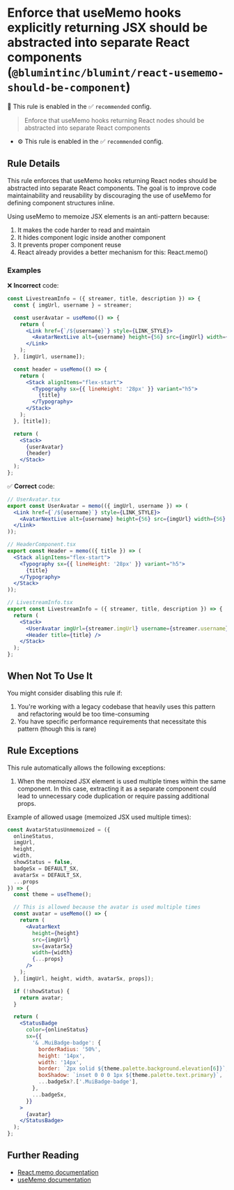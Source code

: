 # Enforce that useMemo hooks explicitly returning JSX should be abstracted into separate React components (`@blumintinc/blumint/react-usememo-should-be-component`)

💼 This rule is enabled in the ✅ `recommended` config.

<!-- end auto-generated rule header -->

> Enforce that useMemo hooks returning React nodes should be abstracted into separate React components

- ⚙️ This rule is enabled in the ✅ `recommended` config.

## Rule Details

This rule enforces that useMemo hooks returning React nodes should be abstracted into separate React components. The goal is to improve code maintainability and reusability by discouraging the use of useMemo for defining component structures inline.

Using useMemo to memoize JSX elements is an anti-pattern because:

1. It makes the code harder to read and maintain
2. It hides component logic inside another component
3. It prevents proper component reuse
4. React already provides a better mechanism for this: React.memo()

### Examples

❌ **Incorrect** code:

```jsx
const LivestreamInfo = ({ streamer, title, description }) => {
  const { imgUrl, username } = streamer;

  const userAvatar = useMemo(() => {
    return (
      <Link href={`/${username}`} style={LINK_STYLE}>
        <AvatarNextLive alt={username} height={56} src={imgUrl} width={56} />
      </Link>
    );
  }, [imgUrl, username]);

  const header = useMemo(() => {
    return (
      <Stack alignItems="flex-start">
        <Typography sx={{ lineHeight: '28px' }} variant="h5">
          {title}
        </Typography>
      </Stack>
    );
  }, [title]);

  return (
    <Stack>
      {userAvatar}
      {header}
    </Stack>
  );
};
```

✅ **Correct** code:

```jsx
// UserAvatar.tsx
export const UserAvatar = memo(({ imgUrl, username }) => (
  <Link href={`/${username}`} style={LINK_STYLE}>
    <AvatarNextLive alt={username} height={56} src={imgUrl} width={56} />
  </Link>
));

// HeaderComponent.tsx
export const Header = memo(({ title }) => (
  <Stack alignItems="flex-start">
    <Typography sx={{ lineHeight: '28px' }} variant="h5">
      {title}
    </Typography>
  </Stack>
));

// LivestreamInfo.tsx
export const LivestreamInfo = ({ streamer, title, description }) => {
  return (
    <Stack>
      <UserAvatar imgUrl={streamer.imgUrl} username={streamer.username} />
      <Header title={title} />
    </Stack>
  );
};
```

## When Not To Use It

You might consider disabling this rule if:

1. You're working with a legacy codebase that heavily uses this pattern and refactoring would be too time-consuming
2. You have specific performance requirements that necessitate this pattern (though this is rare)

## Rule Exceptions

This rule automatically allows the following exceptions:

1. When the memoized JSX element is used multiple times within the same component. In this case, extracting it as a separate component could lead to unnecessary code duplication or require passing additional props.

Example of allowed usage (memoized JSX used multiple times):

```jsx
const AvatarStatusUnmemoized = ({
  onlineStatus,
  imgUrl,
  height,
  width,
  showStatus = false,
  badgeSx = DEFAULT_SX,
  avatarSx = DEFAULT_SX,
  ...props
}) => {
  const theme = useTheme();

  // This is allowed because the avatar is used multiple times
  const avatar = useMemo(() => {
    return (
      <AvatarNext
        height={height}
        src={imgUrl}
        sx={avatarSx}
        width={width}
        {...props}
      />
    );
  }, [imgUrl, height, width, avatarSx, props]);

  if (!showStatus) {
    return avatar;
  }

  return (
    <StatusBadge
      color={onlineStatus}
      sx={{
        '& .MuiBadge-badge': {
          borderRadius: '50%',
          height: '14px',
          width: '14px',
          border: `2px solid ${theme.palette.background.elevation[6]}`,
          boxShadow: `inset 0 0 0 1px ${theme.palette.text.primary}`,
          ...badgeSx?.['.MuiBadge-badge'],
        },
        ...badgeSx,
      }}
    >
      {avatar}
    </StatusBadge>
  );
};
```

## Further Reading

- [React.memo documentation](https://reactjs.org/docs/react-api.html#reactmemo)
- [useMemo documentation](https://reactjs.org/docs/hooks-reference.html#usememo)
